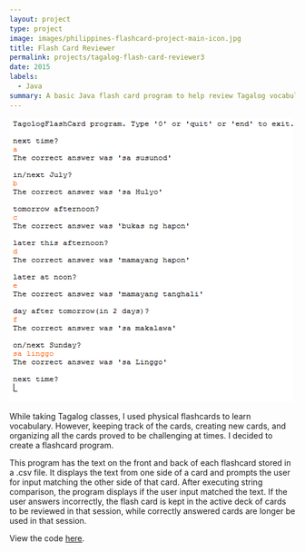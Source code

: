 ```yaml
---
layout: project
type: project
image: images/philippines-flashcard-project-main-icon.jpg
title: Flash Card Reviewer
permalink: projects/tagalog-flash-card-reviewer3
date: 2015
labels:
  - Java
summary: A basic Java flash card program to help review Tagalog vocabulary.
---
```



<img class="ui medium right floated rounded image" src="../images/philippines-flashcard-project-program-example.png">


While taking Tagalog classes, I used physical flashcards to learn vocabulary. However, keeping track of the cards, creating new cards, and organizing all the cards
proved to be challenging at times. I decided to create a flashcard program. 

This program has the text on the front and back of each flashcard stored in a .csv file. It displays the text from one side of a card and prompts the user for input matching the other 
side of that card. After executing string comparison, the program displays if the user input matched the text. If the user answers incorrectly, the flash card is kept in the active deck 
of cards to be reviewed in that session, while correctly answered cards are longer be used in that session.

View the code [here](https://github.com/matthew-schultz/FlashCardProgram).



